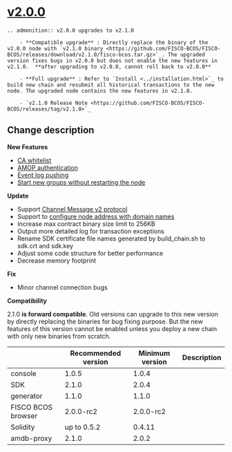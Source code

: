 # [v2.0.0](https://github.com/FISCO-BCOS/FISCO-BCOS/releases/tag/v2.0.0)

```eval_rst
.. admonition:: v2.0.0 upgrades to v2.1.0

    - **Compatible upgrade** : Directly replace the binary of the v2.0.0 node with `v2.1.0 binary <https://github.com/FISCO-BCOS/FISCO-BCOS/releases/download/v2.1.0/fisco-bcos.tar.gz>`_. The upgraded version fixes bugs in v2.0.0 but does not enable the new features in v2.1.0.  **after upgrading to v2.0.0, cannot roll back to v2.0.0**

    - **Full upgrade** : Refer to `Install <../installation.html>`_ to build new chain and resubmit all historical transactions to the new node. The upgraded node contains the new features in v2.1.0.

    - `v2.1.0 Release Note <https://github.com/FISCO-BCOS/FISCO-BCOS/releases/tag/v2.1.0>`_
```

## Change description

**New Features**

- [CA whitelist](../manual/certificate_list.md)
- [AMOP authentication](../manual/amop_protocol.md)
- [Event log pushing](../sdk/java_sdk.html#id14)
- [Start new groups without restarting the node](../enterprise_tools/tutorial_one_click.html#id22)

**Update**

- Support [Channel Message v2 protocol](../design/protocol_description.html#channelmessage-v2)
- Support to [configure node address with domain names](../manual/configuration.html#p2p)
- Increase max contract binary size limit to 256KB
- Output more detailed log for transaction exceptions
- Rename SDK certificate file names generated by build_chain.sh to sdk.crt and sdk.key 
- Adjust some code structure for better performance
- Decrease memory footprint

**Fix**

- Minor channel connection bugs

**Compatibility**

2.1.0 **is forward compatible**. Old versions can upgrade to this new version by directly replacing the binaries for bug fixing purpose. But the new features of this version cannot be enabled unless you deploy a new chain with only new binaries from scratch.

|                    | Recommended version | Minimum version | Description |
| ------------------ | ------------------- | --------------- | ----------- |
| console            | 1.0.5               | 1.0.4           |             |
| SDK                | 2.1.0               | 2.0.4           |             |
| generator          | 1.1.0               | 1.1.0           |             |
| FISCO BCOS browser | 2.0.0-rc2           | 2.0.0-rc2       |             |
| Solidity           | up to 0.5.2         | 0.4.11          |             |
| amdb-proxy         | 2.1.0               | 2.0.2           |             |

